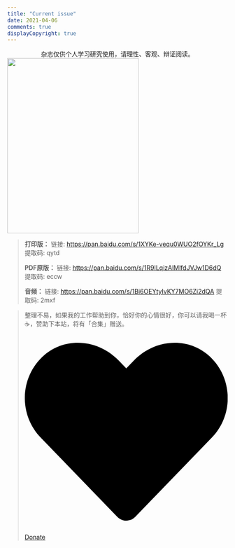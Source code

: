 ```yaml
---
title: "Current issue"
date: 2021-04-06
comments: true
displayCopyright: true 
---
```



<div style="text-align: center">杂志仅供个人学习研究使用，请理性、客观、辩证阅读。</div>

<img width=300 height=400 src='https://gitee.com/pylixm/picture/raw/master/2021-4-5/1617634068268-image.png'/>


> **打印版：** 链接: https://pan.baidu.com/s/1XYKe-vequ0WUO2fOYKr_Lg 提取码: qytd 
> 
> **PDF原版：** 链接: https://pan.baidu.com/s/1R9ILqizAlMlfdJVJw1D6dQ 提取码: eccw 
> 
> **音频：** 链接: https://pan.baidu.com/s/1Bi6OEYtyIvKY7MO6Zi2dQA 提取码: 2mxf 

> 整理不易，如果我的工作帮助到你，恰好你的心情很好，你可以请我喝一杯 ☕，赞助下本站，将有「合集」赠送。<a href='/donate/'><svg xmlns="http://www.w3.org/2000/svg" viewBox="0 0 512 512" class="icon donate"><path d="M462.3 62.6C407.5 15.9 326 24.3 275.7 76.2L256 96.5l-19.7-20.3C186.1 24.3 104.5 15.9 49.7 62.6c-62.8 53.6-66.1 149.8-9.9 207.9l193.5 199.8c12.5 12.9 32.8 12.9 45.3 0l193.5-199.8c56.3-58.1 53-154.3-9.8-207.9z"></path></svg> Donate</a>